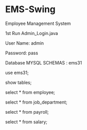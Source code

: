 # EMS-Swing
Employee Management System

1st Run Admin_Login.java

User Name: admin

Password: pass

Database MYSQL SCHEMAS : ems31

use ems31;

show tables;

select * from employee;

select * from job_department;

select * from payroll;

select * from salary;
